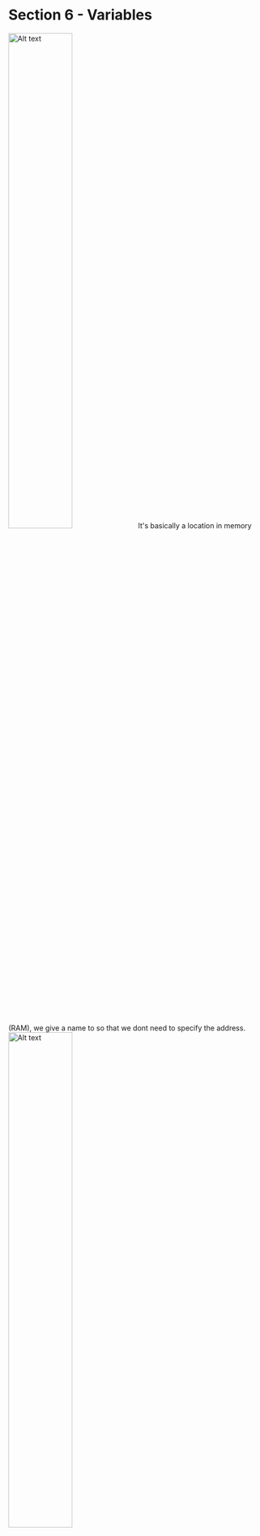 # Section 6 - Variables
<img src="images/whatIsVar.png" alt="Alt text" width="50%">
It's basically a location in memory (RAM), we give a name to so that we dont need to specify the address.
<img src="images/WhatIsVar2.png" alt="Alt text" width="50%">

## Declaring Variables and Initializing 

To declare a variable, the syntax is ```VariableType VariableName;```
```c++
//builtin types
int num;
bool yes_or_no;
char letter;
string str;

// our own declared types
Account franks_Acc;
```

<img src="images/rulesNamingVar.png" alt="Alt text" width="50%">

these are the laws, but its important to have a consistent style:
- camelCase or under_score_names, not both
- don't begin names with _, this is reserved for certain special variables
- not too long/short/noMeaning
- never use a variable before init, because it has some garbage data
- don't use obscure abbreviations
- declare variables right before you use them

<img src="images/initVar.png" alt="Alt text" width="50%">

the instructor encourages the int age {21} style, because it is consistent in c++11 and onwards

The variables are accessible within the *scope* of their declaration { }
if we want them to be accessible from anywhere, we use *global* variables, which are automatically initialized with 0.

### shadowing
sometimes we declare the same variable name in the **inner** scope, and it Replaces the global one _within_ this scope:
<img src="images/shadowing.png" alt="Alt text" width="50%">


## Types
Variables have a data type, with specific sizes and uses.
```# include <climts>``` has all the specific compiler-dependent sizes of these variables.
- character types
- integer types
- float types
- boolean types

<img src="images/primitiveDataTypes.png" alt="Alt text" width="50%">

### Character types
<img src="images/charTypes.png" alt="Alt text" width="50%">

declaring them in c++ goes like this:
``` char someLetter {'J'} ``` , 
note the use of ' tick marks  , **DO NOT** use "" as you do for strings.


### Integer types

<img src="images/ints.png" alt="Alt text" width="50%">
The bold is the name of the type in c++:

the C++14 standard allows the use of tick marks inside a number for readability

```c++
long long people_on_earth {7'600'000'000};
```

### Floating point types

<img src="images/floats.png" alt="Alt text" width="50%">

You can also write the scientific notation for large numbers:
```c++
long double large_amount {2.7e120}
```

### Boolean type

<img src="images/bool.png" alt="Alt text" width="50%">

```c++
bool game_over{false}
```
as far as c++ is concerned, false is 0 , true is 1, and any other int is also true.


## The sizeof operator
determines the size in bytes of a type or variable

examples:
```c++
sizeof(int);
sizeof(double);

sizeof(someVariable);
sizeof someVariable;
```

this info comes from ```<climts>``` and ```<cfloats>>```.<br>
you don't have to include them to use sizeof.<br>
these libraries also have the Maximum and Minimum values of the types

- CHAR_MIN and CHAR_MAX
- INT_MIN
- SHRT_MIN
- LONG_MIN
- LLONG_MIN

and others


## Constants

Like c++ variables, but their value cannot be changed once declared!
we use them to not use "magic numbers" throughout the code, instead saving the important values somewhere constant in the code.

<img src="images/constants.png" alt="Alt text" width="50%">

### literals
```c++
x = 12;
y = 1.56;
name = "Frank";
```
you can be specific with the types of literals:
```c++
12;
12U; // unsigned integer
12L; // a long integer
12LL; // long long

12.1; //a Double
12.1F; // a Float
12.1L; //a long double
```
There are also character literal constants

<img src="images/characterLiteralConstants.png" alt="Alt text" width="50%">

#### Declared constants
declared using ```const``` keyword:
```c++
const double pi {3.1415926};
const int monthsInYear {12};
pi = 3; //compiler ERROR!
```

#### Defined constants:
do not use this! this is a preprocessor directive, simple find-and-replaces anywhere one is written with another. This can generate hidden errors!

```
#define pi 3.1415926
```